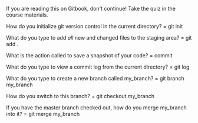 If you are reading this on Gitbook, don't continue! Take the quiz in the course materials.

How do you initialize git version control in the current directory?
= git init

What do you type to add *all* new and changed files to the staging area?
= git add .

What is the action called to save a snapshot of your code?
= commit

What do you type to view a commit log from the current directory?
= git log

What do you type to create a new branch called my_branch?
= git branch my_branch

How do you switch to this branch?
= git checkout my_branch

If you have the master branch checked out, how do you merge my_branch into it?
= git merge my_branch
